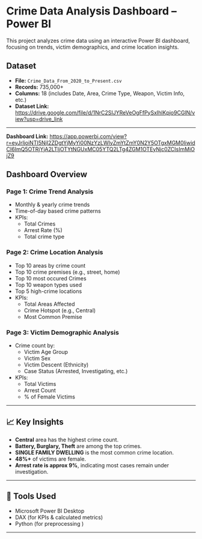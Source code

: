 # Crime Data Analysis Dashboard – Power BI

This project analyzes crime data using an interactive Power BI dashboard, focusing on trends, victim demographics, and crime location insights.

## Dataset
- **File:** `Crime_Data_From_2020_to_Present.csv`
- **Records:** 735,000+
- **Columns:** 18 (includes Date, Area, Crime Type, Weapon, Victim Info, etc.)
- **Dataset Link:** https://drive.google.com/file/d/1NrC2SIJYReVeOgFfPySxIhlKpjo9CGlN/view?usp=drive_link

---

**Dashboard Link:** https://app.powerbi.com/view?r=eyJrIjoiNTI5NjI2ZDgtYjMyYi00NzYzLWIyZmYtZmY0N2Y5OTgxMGM0IiwidCI6ImQ5OTRjYjA2LTljOTYtNGUxMC05YTQ2LTg4ZGM1OTEyNjc0ZCIsImMiOjZ9
## Dashboard Overview

### Page 1: Crime Trend Analysis
- Monthly & yearly crime trends
- Time-of-day based crime patterns
- KPIs:
  - Total Crimes
  - Arrest Rate (%)
  - Total crime type


### Page 2: Crime Location Analysis
- Top 10 areas by crime count
- Top 10 crime premises (e.g., street, home)
- Top 10 most occured Crimes
- Top 10 weapon types used
- Top 5 high-crime locations
- KPIs:
  - Total Areas Affected
  - Crime Hotspot (e.g., Central)
  - Most Common Premise


### Page 3: Victim Demographic Analysis
- Crime count by:
  - Victim Age Group
  - Victim Sex
  - Victim Descent (Ethnicity)
  - Case Status (Arrested, Investigating, etc.)
- KPIs:
  - Total Victims
  - Arrest Count
  - % of Female Victims

---

## 📈 Key Insights
- **Central** area has the highest crime count.
- **Battery, Burglary, Theft** are among the top crimes.
- **SINGLE FAMILY DWELLING** is the most common crime location.
- **48%+** of victims are female.
- **Arrest rate is approx 9%**, indicating most cases remain under investigation.

---


## 📌 Tools Used
- Microsoft Power BI Desktop
- DAX (for KPIs & calculated metrics)
- Python (for preprocessing )

---

